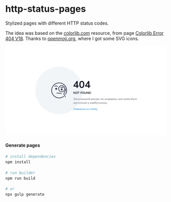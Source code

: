 # http-status-pages
Stylized pages with different HTTP status codes.

The idea was based on the [colorlib.com](https://colorlib.com/wp/cat/404-error/) resource, from page [Colorlib Error 404 V18](https://colorlib.com/etc/404/colorlib-error-404-18/). Thanks to [openmoji.org](https://openmoji.org/), where I got some SVG icons.

![Stylized page with 404 status code](.github/img/demo-404.svg)

#### Generate pages

``` bash
# install dependencies
npm install

# run builder
npm run build

# or
npx gulp generate

```
